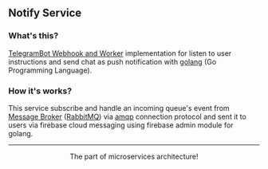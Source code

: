 ## Notify Service

### What's this?
[TelegramBot Webhook and Worker](https://core.telegram.org/bots) implementation for listen to user instructions and send chat as push notification with [golang](https://golang.org/) (Go Programming Language).

### How it's works?

This service subscribe and handle an incoming queue's event from [Message Broker](https://medium.com/@acep.abdurohman90/mengapa-menggunakan-message-broker-c17453cb225e)
([RabbitMQ](https://www.rabbitmq.com/)) via [amqp](https://www.amqp.org/) connection protocol and sent it to users via
firebase cloud messaging using firebase admin module for golang.

<hr>
<p align="center">
The part of microservices architecture!
</p>